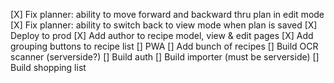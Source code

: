 [X] Fix planner: ability to move forward and backward thru plan in edit mode
[X] Fix planner: ability to switch back to view mode when plan is saved
[X] Deploy to prod
[X] Add author to recipe model, view & edit pages
[X] Add grouping buttons to recipe list
[] PWA
[] Add bunch of recipes
[] Build OCR scanner (serverside?)
[] Build auth
[] Build importer (must be serverside)
[] Build shopping list